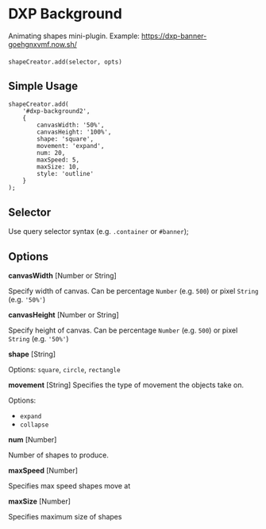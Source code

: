 # DXP Background
Animating shapes mini-plugin. Example: 
https://dxp-banner-goehgnxvmf.now.sh/

#### 
```
shapeCreator.add(selector, opts)
```

## Simple Usage

```
shapeCreator.add(
    '#dxp-background2',
    {
        canvasWidth: '50%',
        canvasHeight: '100%',
        shape: 'square',
        movement: 'expand',
        num: 20,
        maxSpeed: 5,
        maxSize: 10,
        style: 'outline'
    }
);
```

## Selector
Use query selector syntax (e.g. `.container` or `#banner`);

## Options


**canvasWidth** [Number or String]

Specify width of canvas. Can be percentage `Number` (e.g. `500`) or pixel `String` (e.g. `'50%'`)

**canvasHeight** [Number or String]

Specify height of canvas. Can be percentage `Number` (e.g. `500`) or pixel `String` (e.g. `'50%'`)

**shape** [String]

Options: `square`, `circle`, `rectangle`

**movement** [String]
Specifies the type of movement the objects take on. 

Options:
- `expand`
- `collapse`

**num** [Number]

Number of shapes to produce.

**maxSpeed** [Number]

Specifies max speed shapes move at

**maxSize** [Number]

Specifies maximum size of shapes

